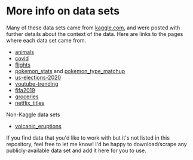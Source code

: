# More info on data sets

Many of these data sets came from [kaggle.com](https://www.kaggle.com/datasets), and were posted with further details about the context of the data. Here are links to the pages where each data set came from.

- [animals](https://www.kaggle.com/uciml/zoo-animal-classification?select=class.csv)
- [covid](https://www.kaggle.com/antgoldbloom/covid19-data-from-john-hopkins-university)
- [flights](https://www.kaggle.com/usdot/flight-delays)
- [pokemon_stats](https://www.kaggle.com/abcsds/pokemon) and [pokemon_type_matchup](https://www.kaggle.com/lunamcbride24/pokemon-type-matchup-data)
- [us-elections-2020](https://www.kaggle.com/unanimad/us-election-2020)
- [youtube-trending](https://www.kaggle.com/datasnaek/youtube-new)
- [fifa2019](https://www.kaggle.com/karangadiya/fifa19)
- [groceries](https://www.kaggle.com/heeraldedhia/groceries-dataset)
- [netflix_titles](https://www.kaggle.com/shivamb/netflix-shows)

Non-Kaggle data sets
- [volcanic_eruptions](https://volcano.si.edu/search_eruption.cfm)

If you find data that you'd like to work with but it's not listed in this repository, feel free to let me know! I'd be happy to download/scrape any publicly-available data set and add it here for you to use.
